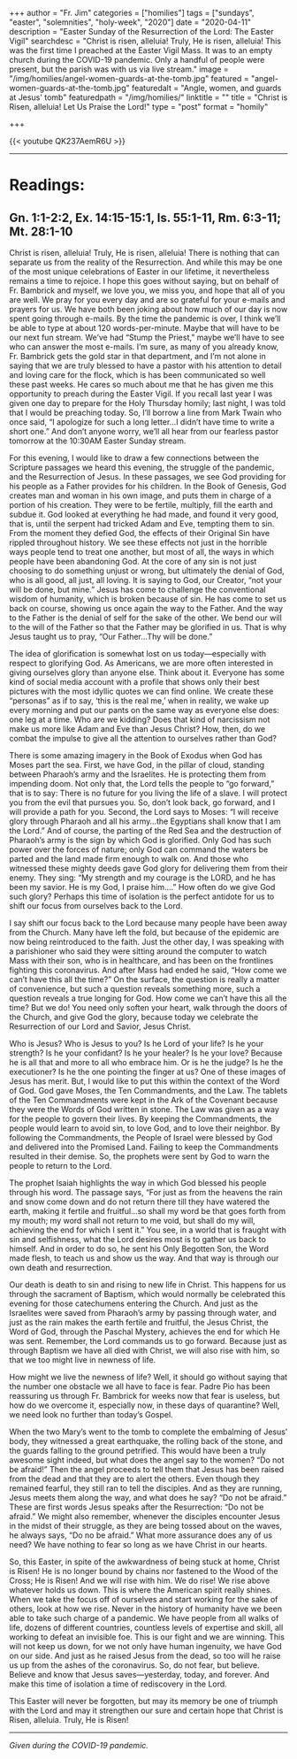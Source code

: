 +++
author = "Fr. Jim"
categories = ["homilies"]
tags = ["sundays", "easter", "solemnities", "holy-week", "2020"]
date = "2020-04-11"
description = "Easter Sunday of the Resurrection of the Lord: The Easter Vigil"
searchdesc = "Christ is risen, alleluia! Truly, He is risen, alleluia! This was the first time I preached at the Easter Vigil Mass. It was to an empty church during the COVID-19 pandemic. Only a handful of people were present, but the parish was with us via live stream."
image = "/img/homilies/angel-women-guards-at-the-tomb.jpg"
featured = "angel-women-guards-at-the-tomb.jpg"
featuredalt = "Angle, women, and guards at Jesus' tomb"
featuredpath = "/img/homilies/"
linktitle = ""
title = "Christ is Risen, alleluia! Let Us Praise the Lord!"
type = "post"
format = "homily"

+++

{{< youtube QK237AemR6U >}}

---

# Readings:
## Gn. 1:1-2:2, Ex. 14:15-15:1, Is. 55:1-11, Rm. 6:3-11; Mt. 28:1-10

Christ is risen, alleluia! Truly, He is risen, alleluia! There is nothing that can separate us from the reality of the Resurrection. And while this may be one of the most unique celebrations of Easter in our lifetime, it nevertheless remains a time to rejoice. I hope this goes without saying, but on behalf of Fr. Bambrick and myself, we love you, we miss you, and hope that all of you are well. We pray for you every day and are so grateful for your e-mails and prayers for us. We have both been joking about how much of our day is now spent going through e-mails. By the time the pandemic is over, I think we’ll be able to type at about 120 words-per-minute. Maybe that will have to be our next fun stream. We’ve had “Stump the Priest,” maybe we’ll have to see who can answer the most e-mails. I’m sure, as many of you already know, Fr. Bambrick gets the gold star in that department, and I’m not alone in saying that we are truly blessed to have a pastor with his attention to detail and loving care for the flock, which is has been communicated so well these past weeks. He cares so much about me that he has given me this opportunity to preach during the Easter Vigil. If you recall last year I was given one day to prepare for the Holy Thursday homily; last night, I was told that I would be preaching today. So, I’ll borrow a line from Mark Twain who once said, “I apologize for such a long letter…I didn’t have time to write a short one.” And don’t anyone worry, we’ll all hear from our fearless pastor tomorrow at the 10:30AM Easter Sunday stream.

For this evening, I would like to draw a few connections between the Scripture passages we heard this evening, the struggle of the pandemic, and the Resurrection of Jesus. In these passages, we see God providing for his people as a Father provides for his children. In the Book of Genesis, God creates man and woman in his own image, and puts them in charge of a portion of his creation. They were to be fertile, multiply, fill the earth and subdue it. God looked at everything he had made, and found it very good, that is, until the serpent had tricked Adam and Eve, tempting them to sin. From the moment they defied God, the effects of their Original Sin have rippled throughout history. We see these effects not just in the horrible ways people tend to treat one another, but most of all, the ways in which people have been abandoning God. At the core of any sin is not just choosing to do something unjust or wrong, but ultimately the denial of God, who is all good, all just, all loving. It is saying to God, our Creator, “not your will be done, but mine.” Jesus has come to challenge the conventional wisdom of humanity, which is broken because of sin. He has come to set us back on course, showing us once again the way to the Father. And the way to the Father is the denial of self for the sake of the other. We bend our will to the will of the Father so that the Father may be glorified in us. That is why Jesus taught us to pray, “Our Father…Thy will be done.”

The idea of glorification is somewhat lost on us today—especially with respect to glorifying God. As Americans, we are more often interested in giving ourselves glory than anyone else. Think about it. Everyone has some kind of social media account with a profile that shows only their best pictures with the most idyllic quotes we can find online. We create these “personas” as if to say, ‘this is the real me,’ when in reality, we wake up every morning and put our pants on the same way as everyone else does: one leg at a time. Who are we kidding? Does that kind of narcissism not make us more like Adam and Eve than Jesus Christ? How, then, do we combat the impulse to give all the attention to ourselves rather than God?

There is some amazing imagery in the Book of Exodus when God has Moses part the sea. First, we have God, in the pillar of cloud, standing between Pharaoh’s army and the Israelites. He is protecting them from impending doom. Not only that, the Lord tells the people to “go forward,” that is to say: There is no future for you living the life of a slave. I will protect you from the evil that pursues you. So, don’t look back, go forward, and I will provide a path for you. Second, the Lord says to Moses: “I will receive glory through Pharaoh and all his army…the Egyptians shall know that I am the Lord.” And of course, the parting of the Red Sea and the destruction of Pharaoh’s army is the sign by which God is glorified. Only God has such power over the forces of nature; only God can command the waters be parted and the land made firm enough to walk on. And those who witnessed these mighty deeds gave God glory for delivering them from their enemy. They sing: “My strength and my courage is the LORD, and he has been my savior. He is my God, I praise him….” How often do we give God such glory? Perhaps this time of isolation is the perfect antidote for us to shift our focus from ourselves back to the Lord.

I say shift our focus back to the Lord because many people have been away from the Church. Many have left the fold, but because of the epidemic are now being reintroduced to the faith. Just the other day, I was speaking with a parishioner who said they were sitting around the computer to watch Mass with their son, who is in healthcare, and has been on the frontlines fighting this coronavirus. And after Mass had ended he said, “How come we can’t have this all the time?” On the surface, the question is really a matter of convenience, but such a question reveals something more, such a question reveals a true longing for God. How come we can’t have this all the time? But we do! You need only soften your heart, walk through the doors of the Church, and give God the glory, because today we celebrate the Resurrection of our Lord and Savior, Jesus Christ.

Who is Jesus? Who is Jesus to you? Is he Lord of your life? Is he your strength? Is he your confidant? Is he your healer? Is he your love? Because he is all that and more to all who embrace him. Or is he the judge? Is he the executioner? Is he the one pointing the finger at us? One of these images of Jesus has merit. But, I would like to put this within the context of the Word of God. God gave Moses, the Ten Commandments, and the Law. The tablets of the Ten Commandments were kept in the Ark of the Covenant because they were the Words of God written in stone. The Law was given as a way for the people to govern their lives. By keeping the Commandments, the people would learn to avoid sin, to love God, and to love their neighbor. By following the Commandments, the People of Israel were blessed by God and delivered into the Promised Land. Failing to keep the Commandments resulted in their demise. So, the prophets were sent by God to warn the people to return to the Lord.

The prophet Isaiah highlights the way in which God blessed his people through his word. The passage says, “For just as from the heavens  the rain and snow come down and do not return there till they have watered the earth, making it fertile and fruitful…so shall my word be that goes forth from my mouth; my word shall not return to me void, but shall do my will, achieving the end for which I sent it.” You see, in a world that is fraught with sin and selfishness, what the Lord desires most is to gather us back to himself. And in order to do so, he sent his Only Begotten Son, the Word made flesh, to teach us and show us the way. And that way is through our own death and resurrection.

Our death is death to sin and rising to new life in Christ. This happens for us through the sacrament of Baptism, which would normally be celebrated this evening for those catechumens entering the Church. And just as the Israelites were saved from Pharaoh’s army by passing through water, and just as the rain makes the earth fertile and fruitful, the Jesus Christ, the Word of God, through the Paschal Mystery, achieves the end for which He was sent. Remember, the Lord commands us to go forward. Because just as through Baptism we have all died with Christ, we will also rise with him, so that we too might live in newness of life.

How might we live the newness of life? Well, it should go without saying that the number one obstacle we all have to face is fear. Padre Pio has been reassuring us through Fr. Bambrick for weeks now that fear is useless, but how do we overcome it, especially now, in these days of quarantine? Well, we need look no further than today’s Gospel.

When the two Mary’s went to the tomb to complete the embalming of Jesus’ body, they witnessed a great earthquake, the rolling back of the stone, and the guards falling to the ground petrified. This would have been a truly awesome sight indeed, but what does the angel say to the women? “Do not be afraid!” Then the angel proceeds to tell them that Jesus has been raised from the dead and that they are to alert the others. Even though they remained fearful, they still ran to tell the disciples. And as they are running, Jesus meets them along the way, and what does he say? “Do not be afraid.” These are first words Jesus speaks after the Resurrection: “Do not be afraid.” We might also remember, whenever the disciples encounter Jesus in the midst of their struggle, as they are being tossed about on the waves, he always says, “Do no be afraid.” What more assurance does any of us need? We have nothing to fear so long as we have Christ in our hearts.

So, this Easter, in spite of the awkwardness of being stuck at home, Christ is Risen! He is no longer bound by chains nor fastened to the Wood of the Cross; He is Risen! And we will rise with him. We do rise! We rise above whatever holds us down. This is where the American spirit really shines. When we take the focus off of ourselves and start working for the sake of others, look at how we rise. Never in the history of humanity have we been able to take such charge of a pandemic. We have people from all walks of life, dozens of different countries, countless levels of expertise and skill, all working to defeat an invisible foe. This is our fight and we are winning. This will not keep us down, for we not only have human ingenuity, we have God on our side. And just as he raised Jesus from the dead, so too will he raise us up from the ashes of the coronavirus. So, do not fear, but believe. Believe and know that Jesus saves—yesterday, today, and forever. And make this time of isolation a time of rediscovery in the Lord.

This Easter will never be forgotten, but may its memory be one of triumph with the Lord and may it strengthen our sure and certain hope that Christ is Risen, alleluia. Truly, He is Risen!

---
*Given during the COVID-19 pandemic.*